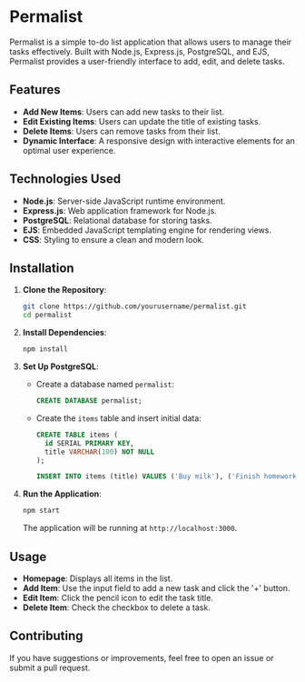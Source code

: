 # Permalist

Permalist is a simple to-do list application that allows users to manage their tasks effectively. Built with Node.js, Express.js, PostgreSQL, and EJS, Permalist provides a user-friendly interface to add, edit, and delete tasks.

## Features

- **Add New Items**: Users can add new tasks to their list.
- **Edit Existing Items**: Users can update the title of existing tasks.
- **Delete Items**: Users can remove tasks from their list.
- **Dynamic Interface**: A responsive design with interactive elements for an optimal user experience.

## Technologies Used

- **Node.js**: Server-side JavaScript runtime environment.
- **Express.js**: Web application framework for Node.js.
- **PostgreSQL**: Relational database for storing tasks.
- **EJS**: Embedded JavaScript templating engine for rendering views.
- **CSS**: Styling to ensure a clean and modern look.

## Installation

1. **Clone the Repository**:
   ```bash
   git clone https://github.com/yourusername/permalist.git
   cd permalist
   ```

2. **Install Dependencies**:
   ```bash
   npm install
   ```

3. **Set Up PostgreSQL**:
   - Create a database named `permalist`:
     ```sql
     CREATE DATABASE permalist;
     ```
   - Create the `items` table and insert initial data:
     ```sql
     CREATE TABLE items (
       id SERIAL PRIMARY KEY,
       title VARCHAR(100) NOT NULL
     );

     INSERT INTO items (title) VALUES ('Buy milk'), ('Finish homework');
     ```

4. **Run the Application**:
   ```bash
   npm start
   ```
   The application will be running at `http://localhost:3000`.

## Usage

- **Homepage**: Displays all items in the list.
- **Add Item**: Use the input field to add a new task and click the '+' button.
- **Edit Item**: Click the pencil icon to edit the task title.
- **Delete Item**: Check the checkbox to delete a task.

## Contributing

If you have suggestions or improvements, feel free to open an issue or submit a pull request.
